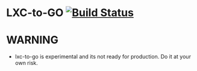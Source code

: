 # LXC-to-GO [![Build Status](https://travis-ci.org/plitc/lxc-to-go.svg?branch=master)](https://travis-ci.org/plitc/lxc-to-go)

WARNING
=======
* lxc-to-go is experimental and its not ready for production. Do it at your own risk.

